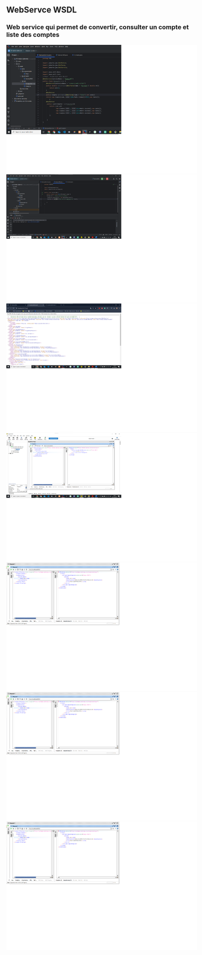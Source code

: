 <h2>WebServce WSDL</h2>
<h3>Web service qui permet de convertir, consulter un compte et liste des comptes </h3>
<img src="capture/CAPTURE1.png">
<img src="capture/CAPTURE2.png">
<img src="capture/CAPTURE3.png">
<img src="capture/CAPTURE4.png">
<img src="capture/CAPTURE5.png">
<img src="capture/CAPTURE6.png">
<img src="capture/CAPTURE7.png">
